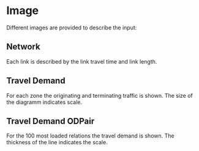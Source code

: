 # Image

Different images are provided to describe the input:

## Network
Each link is described by the link travel time and link length.

## Travel Demand 
For each zone the originating and terminating traffic is shown. The size of the diagramm indicates scale.

## Travel Demand ODPair
For the 100 most loaded relations the travel demand is shown. The thickness of the line indicates the scale.